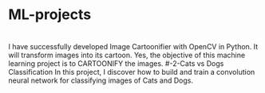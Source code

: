 # ML-projects
#
I have successfully developed Image Cartoonifier with OpenCV in Python.
It will transform images into its cartoon. Yes, the objective of this machine learning project is to CARTOONIFY the images.
#-2-Cats vs Dogs Classification
In this project, I discover how to build and train a convolution neural network for classifying images of Cats and Dogs.

